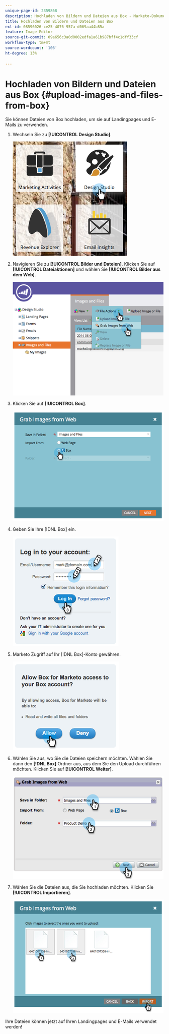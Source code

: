 ```yaml
---
unique-page-id: 2359868
description: Hochladen von Bildern und Dateien aus Box - Marketo-Dokumente - Produktdokumentation
title: Hochladen von Bildern und Dateien aus Box
exl-id: 08596026-ce25-4076-957a-d069aa44b85a
feature: Image Editor
source-git-commit: 09a656c3a0d0002edfa1a61b987bff4c1dff33cf
workflow-type: tm+mt
source-wordcount: '106'
ht-degree: 13%

---
```


# Hochladen von Bildern und Dateien aus Box {#upload-images-and-files-from-box}

Sie können Dateien von Box hochladen, um sie auf Landingpages und E-Mails zu verwenden.

1. Wechseln Sie zu **[!UICONTROL Design Studio]**.

   ![](assets/designstudio-3.png)

1. Navigieren Sie zu **[!UICONTROL Bilder und Dateien]**. Klicken Sie auf **[!UICONTROL Dateiaktionen]** und wählen Sie **[!UICONTROL Bilder aus dem Web]**.

   ![](assets/image2014-9-16-12-3a50-3a40.png)

1. Klicken Sie auf **[!UICONTROL Box]**.

   ![](assets/image2014-9-16-12-3a50-3a56.png)

1. Geben Sie Ihre [!DNL Box] ein.

   ![](assets/image2014-9-16-12-3a51-3a10.png)

1. Marketo Zugriff auf Ihr [!DNL Box]-Konto gewähren.

   ![](assets/image2014-9-16-12-3a51-3a28.png)

1. Wählen Sie aus, wo Sie die Dateien speichern möchten. Wählen Sie dann den **[!DNL Box]** Ordner aus, aus dem Sie den Upload durchführen möchten. Klicken Sie auf **[!UICONTROL Weiter]**.

   ![](assets/image2014-9-16-12-3a51-3a59.png)

1. Wählen Sie die Dateien aus, die Sie hochladen möchten. Klicken Sie **[!UICONTROL Importieren]**.

   ![](assets/image2014-9-16-12-3a52-3a15.png)

Ihre Dateien können jetzt auf Ihren Landingpages und E-Mails verwendet werden!

